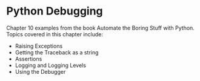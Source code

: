 # Python Debugging
Chapter 10 examples from the book Automate the Boring Stuff with Python. Topics covered in this chapter include:
* Raising Exceptions
* Getting the Traceback as a string
* Assertions
* Logging and Logging Levels
* Using the Debugger
